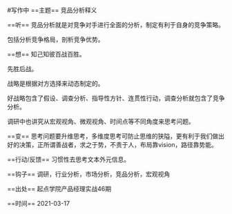 #写作中 
==主题==
竞品分析释义

==听==
竞品分析就是对竞争对手进行全面的分析，制定有利于自身的竞争策略。

包括分析竞争格局，剖析竞争优势。

==想==
知己知彼百战百胜。

先胜后战。

战略是根据对方选择来动态制定的。

好战略包含了假设、调查分析、指导性方针、连贯性行动，调查分析就包含了竞争分析。

调研中也讲究从宏观视角、微观视角、时间点等不同角度来思考问题。

==变==
思考问题要升维思考，多维度思考可防止思维的狭隘，更有利于我们做出好的决策，正所谓善战者，求之于势，不责于人，布局靠vision，路径靠势能。

==行动/反馈==
习惯性去思考文本外元信息。

==钩子==
调研，行业分析，市场分析，竞品分析，宏观视角

==出处==
起点学院产品经理实战46期

==时间==
2021-03-17